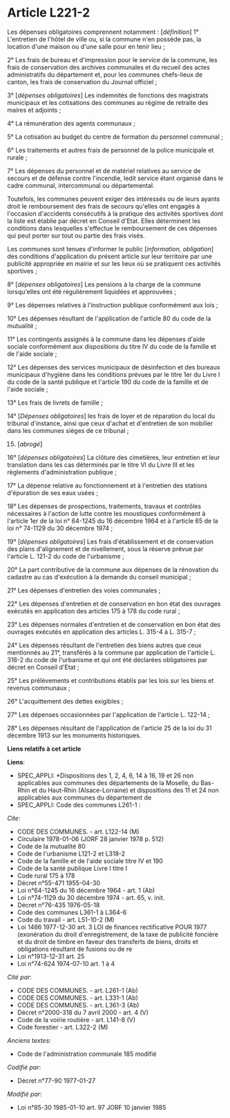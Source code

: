 # Article L221-2

Les dépenses obligatoires comprennent notamment : [*définition*]    1° L'entretien de l'hôtel de ville ou, si la commune n'en
possède pas, la location d'une maison ou d'une salle pour en tenir lieu ;

2° Les frais de bureau et d'impression pour le service de la commune, les frais de conservation des archives communales et du
recueil des actes administratifs du département et, pour les communes chefs-lieux de canton, les frais de conservation du
Journal officiel ;

3° [*dépenses obligatoires*] Les indemnités de fonctions des magistrats municipaux et les cotisations des communes au régime
de retraite des maires et adjoints ;

4° La rémunération des agents communaux ;

5° La cotisation au budget du centre de formation du personnel communal ;

6° Les traitements et autres frais de personnel de la police municipale et rurale ;

7° Les dépenses du personnel et de matériel relatives au service de secours et de défense contre l'incendie, ledit service
étant organisé dans le cadre communal, intercommunal ou départemental.

Toutefois, les communes peuvent exiger des intéressés ou de leurs ayants droit le remboursement des frais de secours qu'elles
ont engagés à l'occasion d'accidents consécutifs à la pratique des activités sportives dont la liste est établie par décret
en Conseil d'Etat. Elles déterminent les conditions dans lesquelles s'effectue le remboursement de ces dépenses qui peut
porter sur tout ou partie des frais visés.

Les communes sont tenues d'informer le public [*information, obligation*] des conditions d'application du présent article sur
leur territoire par une publicité appropriée en mairie et sur les lieux où se pratiquent ces activités sportives ;

8° [*dépenses obligatoires*] Les pensions à la charge de la commune lorsqu'elles ont été régulièrement liquidées et
approuvées ;

9° Les dépenses relatives à l'instruction publique conformément aux lois ;

10° Les dépenses résultant de l'application de l'article 80 du code de la mutualité ;

11° Les contingents assignés à la commune dans les dépenses d'aide sociale conformément aux dispositions du titre IV du code
de la famille et de l'aide sociale ;

12° Les dépenses des services municipaux de désinfection et des bureaux municipaux d'hygiène dans les conditions prévues par
le titre 1er du Livre I du code de la santé publique et l'article 190 du code de la famille et de l'aide sociale ;

13° Les frais de livrets de famille ;

14° [*Dépenses obligatoires*] les frais de loyer et de réparation du local du tribunal d'instance, ainsi que ceux d'achat et
d'entretien de son mobilier dans les communes sièges de ce tribunal ;

15. [*abrogé*]

16° [*dépenses obligatoires*] La clôture des cimetières, leur entretien et leur translation dans les cas déterminés par le
titre VI du Livre III et les règlements d'administration publique ;

17° La dépense relative au fonctionnement et à l'entretien des stations d'épuration de ses eaux usées ;

18° Les dépenses de prospections, traitements, travaux et contrôles nécessaires à l'action de lutte contre les moustiques
conformément à l'article 1er de la loi n° 64-1245 du 16 décembre 1964 et à l'article 65 de la loi n° 74-1129 du 30 décembre
1974 ;

19° [*dépenses obligatoires*] Les frais d'établissement et de conservation des plans d'alignement et de nivellement, sous la
réserve prévue par l'article L. 121-2 du code de l'urbanisme ;

20° La part contributive de la commune aux dépenses de la rénovation du cadastre au cas d'exécution à la demande du conseil
municipal ;

21° Les dépenses d'entretien des voies communales ;

22° Les dépenses d'entretien et de conservation en bon état des ouvrages exécutés en application des articles 175 à 178 du
code rural ;

23° Les dépenses normales d'entretien et de conservation en bon état des ouvrages exécutés en application des articles L.
315-4 à L. 315-7 ;

24° Les dépenses résultant de l'entretien des biens autres que ceux mentionnés au 21°, transférés à la commune par
application de l'article L. 318-2 du code de l'urbanisme et qui ont été déclarées obligatoires par décret en Conseil d'Etat ;

25° Les prélèvements et contributions établis par les lois sur les biens et revenus communaux ;

26° L'acquittement des dettes exigibles ;

27° Les dépenses occasionnées par l'application de l'article L. 122-14 ;

28° Les dépenses résultant de l'application de l'article 25 de la loi du 31 décembre 1913 sur les monuments historiques.

**Liens relatifs à cet article**

**Liens**:

  - SPEC_APPLI: *Dispositions des 1, 2, 4, 6, 14 à 16, 19 et 26 non applicables aux communes des départements de la Moselle, du Bas-Rhin et du Haut-Rhin (Alsace-Lorraine) et dispositions des 11 et 24 non applicables aux communes du département de
  - SPEC_APPLI: Code des communes L261-1 :

_Cite_:

  - CODE DES COMMUNES. - art. L122-14 (M)
  - Circulaire  1978-01-06 (JORF 28 janvier 1978 p. 512)
  - Code de la mutualité 80
  - Code de l'urbanisme L121-2 et L318-2
  - Code de la famille et de l'aide sociale titre IV et 190
  - Code de la santé publique Livre I titre I
  - Code rural 175 à 178
  - Décret n°55-471 1955-04-30
  - Loi n°64-1245 du 16 décembre 1964 - art. 1 (Ab)
  - Loi n°74-1129 du 30 décembre 1974 - art. 65, v. init.
  - Décret n°76-435 1976-05-18
  - Code des communes L361-1 à L364-6
  - Code du travail - art. L51-10-2 (M)
  - Loi  1466 1977-12-30 art. 3 LOI  de finances rectificative POUR 1977 (exonération du droit d'enregistrement, de la taxe de publicité foncière et du droit de timbre en faveur des transferts de biens, droits et obligations résultant de fusions ou de re
  - Loi n°1913-12-31 art. 25
  - Loi n°74-624 1974-07-10 art. 1 à 4

_Cité par_:

  - CODE DES COMMUNES. - art. L261-1 (Ab)
  - CODE DES COMMUNES. - art. L331-1 (Ab)
  - CODE DES COMMUNES. - art. L361-3 (Ab)
  - Décret n°2000-318 du 7 avril 2000 - art. 4 (V)
  - Code de la voirie routière - art. L141-8 (V)
  - Code forestier - art. L322-2 (M)

_Anciens textes_:

  - Code de l'administration communale 185 modifié

_Codifié par_:

  - Décret n°77-90 1977-01-27

_Modifié par_:

  - Loi n°85-30 1985-01-10 art. 97 JORF 10 janvier 1985

